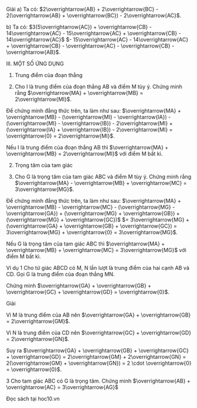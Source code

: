 Giải
a) Ta có: $2\overrightarrow{AB} + 2\overrightarrow{BC} - 2(\overrightarrow{AB} + \overrightarrow{BC}) - 2\overrightarrow{AC}$.

b) Ta có: $3(5\overrightarrow{AC}) + \overrightarrow{CB} - 14\overrightarrow{AC} - 15\overrightarrow{AC} + \overrightarrow{CB} - 14\overrightarrow{AC}$
$- 15\overrightarrow{AC} - 14\overrightarrow{AC} + \overrightarrow{CB} - \overrightarrow{AC} - \overrightarrow{CB} - \overrightarrow{AB}$.

III. MỘT SỐ ỨNG DỤNG

1. Trung điểm của đoạn thẳng

3. Cho I là trung điểm của đoạn thẳng AB và điểm M tùy ý. Chứng minh rằng
$\overrightarrow{MA} + \overrightarrow{MB} = 2\overrightarrow{MI}$.

Để chứng minh đẳng thức trên, ta làm như sau:
$\overrightarrow{MA} + \overrightarrow{MB} - (\overrightarrow{MI} - \overrightarrow{IA}) - (\overrightarrow{MI} - \overrightarrow{IB}) - 2\overrightarrow{MI} + (\overrightarrow{IA} + \overrightarrow{IB}) - 2\overrightarrow{MI} = \overrightarrow{0} = 2\overrightarrow{MI}$.

Nếu I là trung điểm của đoạn thẳng AB thì $\overrightarrow{MA} + \overrightarrow{MB} = 2\overrightarrow{MI}$ với điểm M bất kì.

2. Trọng tâm của tam giác

4. Cho G là trọng tâm của tam giác ABC và điểm M tùy ý. Chứng minh rằng
$\overrightarrow{MA} - \overrightarrow{MB} + \overrightarrow{MC} = 3\overrightarrow{MG}$.

Để chứng minh đẳng thức trên, ta làm như sau:
$\overrightarrow{MA} + \overrightarrow{MB} - \overrightarrow{MC} - (\overrightarrow{MG} - \overrightarrow{GA}) + (\overrightarrow{MG} + \overrightarrow{GB}) + (\overrightarrow{MG} + \overrightarrow{GC})$
$= 3\overrightarrow{MG} + (\overrightarrow{GA} + \overrightarrow{GB} + \overrightarrow{GC}) = 3\overrightarrow{MG} + \overrightarrow{0} = 3\overrightarrow{MG}$.

Nếu G là trọng tâm của tam giác ABC thì $\overrightarrow{MA} + \overrightarrow{MB} + \overrightarrow{MC} = 3\overrightarrow{MG}$ với điểm M bất kì.

Ví dụ 1 Cho tứ giác ABCD có M, N lần lượt là trung điểm của hai cạnh AB và CD. Gọi G là trung điểm của đoạn thẳng MN.

Chứng minh $\overrightarrow{GA} + \overrightarrow{GB} + \overrightarrow{GC} + \overrightarrow{GD} = \overrightarrow{0}$.

Giải

Vì M là trung điểm của AB nên $\overrightarrow{GA} + \overrightarrow{GB} = 2\overrightarrow{GM}$.

Vì N là trung điểm của CD nên $\overrightarrow{GC} + \overrightarrow{GD} = 2\overrightarrow{GN}$.

Suy ra $\overrightarrow{GA} + \overrightarrow{GB} + \overrightarrow{GC} + \overrightarrow{GD} = 2\overrightarrow{GM} + 2\overrightarrow{GN} = 2(\overrightarrow{GM} + \overrightarrow{GN}) = 2 \cdot \overrightarrow{0} = \overrightarrow{0}$.

3 Cho tam giác ABC có G là trọng tâm. Chứng minh
$\overrightarrow{AB} + \overrightarrow{AC} = 3\overrightarrow{AG}$

Đọc sách tại hoc10.vn